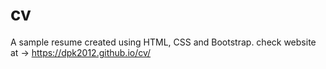 # cv
A sample resume created using HTML, CSS and Bootstrap.
check website at -> https://dpk2012.github.io/cv/
